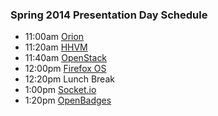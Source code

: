 ### Spring 2014 Presentation Day Schedule

 - 11:00am [Orion](http://columbia-openacademy.github.io/orion.html)
 - 11:20am [HHVM](http://columbia-openacademy.github.io/hhvm.html)
 - 11:40am [OpenStack](http://columbia-openacademy.github.io/openstack.html)
 - 12:00pm [Firefox OS](http://columbia-openacademy.github.io/firefoxOS.html)
 - 12:20pm Lunch Break
 - 1:00pm [Socket.io](http://columbia-openacademy.github.io/socketio.html)
 - 1:20pm [OpenBadges](http://columbia-openacademy.github.io/openbadges.html)
